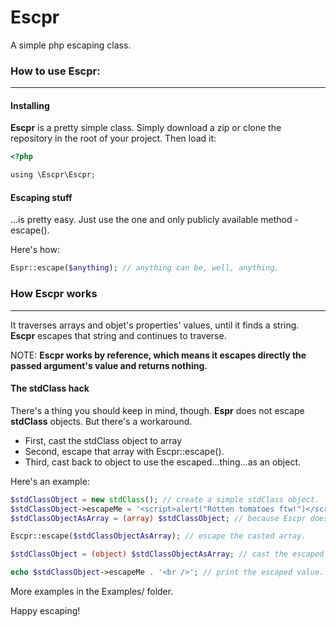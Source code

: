 # Escpr
A simple php escaping class.

### How to use Escpr:
---

#### Installing
**Escpr** is a pretty simple class. Simply download a zip or clone the repository in the root of your project. Then load it:

```php
<?php

using \Escpr\Escpr;
```

#### Escaping stuff
...is pretty easy. Just use the one and only publicly available method - escape().

Here's how:

```php
Espr::escape($anything); // anything can be, well, anything.
```

### How Escpr works
---
It traverses arrays and objet's properties' values, until it finds a string. **Escpr** escapes that string and continues to traverse.

NOTE: __Escpr works by reference, which means it escapes directly the passed argument's value and returns nothing.__

#### The stdClass hack
There's a thing you should keep in mind, though. **Espr** does not escape __stdClass__ objects. But there's a workaround.
* First, cast the stdClass object to array
* Second, escape that array with Escpr::escape().
* Third, cast back to object to use the escaped...thing...as an object.

Here's an example:

```php
$stdClassObject = new stdClass(); // create a simple stdClass object.
$stdClassObject->escapeMe = '<script>alert("Rotten tomatoes ftw!")</script>'; // add a property to it.
$stdClassObjectAsArray = (array) $stdClassObject; // because Escpr does not escape stdClass objects, convert it to array.

Escpr::escape($stdClassObjectAsArray); // escape the casted array.

$stdClassObject = (object) $stdClassObjectAsArray; // cast the escaped array back to stdClass object.

echo $stdClassObject->escapeMe . '<br />'; // print the escaped value.
```

More examples in the Examples/ folder.

Happy escaping!